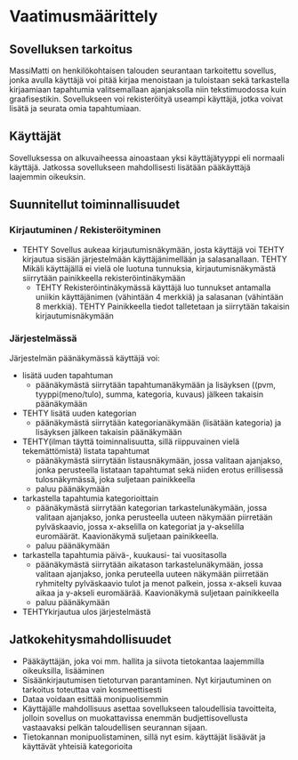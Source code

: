 # Vaatimusmäärittely 

## Sovelluksen tarkoitus

MassiMatti on henkilökohtaisen talouden seurantaan tarkoitettu sovellus, jonka avulla käyttäjä voi pitää kirjaa menoistaan ja tuloistaan sekä tarkastella kirjaamiaan tapahtumia valitsemallaan ajanjaksolla niin tekstimuodossa kuin graafisestikin. Sovellukseen voi rekisteröityä useampi käyttäjä, jotka voivat lisätä ja seurata omia tapahtumiaan.

## Käyttäjät

Sovelluksessa on alkuvaiheessa ainoastaan yksi käyttäjätyyppi eli normaali käyttäjä. Jatkossa sovellukseen mahdollisesti lisätään pääkäyttäjä laajemmin oikeuksin.

## Suunnitellut toiminnallisuudet

### Kirjautuminen / Rekisteröityminen

* TEHTY Sovellus aukeaa kirjautumisnäkymään, josta käyttäjä voi TEHTY kirjautua sisään järjestelmään käyttäjänimellään ja salasanallaan. TEHTY Mikäli käyttäjällä ei vielä ole luotuna tunnuksia, kirjautumisnäkymästä siirrytään painikkeella rekisteröintinäkymään 
  * TEHTY Rekisteröintinäkymässä käyttäjä luo tunnukset antamalla uniikin käyttäjänimen (vähintään 4 merkkiä) ja salasanan (vähintään 8 merkkiä). TEHTY Painikkeella tiedot talletetaan ja siirrytään takaisin kirjautumisnäkymään
  
### Järjestelmässä

Järjestelmän päänäkymässä käyttäjä voi:
  * lisätä uuden tapahtuman
    * päänäkymästä siirrytään tapahtumanäkymään ja lisäyksen ((pvm, tyyppi(meno/tulo), summa, kategoria, kuvaus) jälkeen takaisin           päänäkymään
  * TEHTY lisätä uuden kategorian
    * päänäkymästä siirrytään kategorianäkymään (lisätään kategoria) ja lisäyksen jälkeen takaisin päänäkymään
  * TEHTY(ilman täyttä toiminnalisuutta, sillä riippuvainen vielä tekemättömistä) listata tapahtumat
    * päänäkymästä siirrytään listausnäkymään, jossa valitaan ajanjakso, jonka perusteella listataan tapahtumat sekä niiden erotus erillisessä tulosnäkymässä, joka suljetaan painikkeella
    * paluu päänäkymään
  * tarkastella tapahtumia kategorioittain
    * päänäkymästä siirrytään kategorian tarkastelunäkymään, jossa valitaan ajanjakso, jonka perusteella uuteen näkymään piirretään pylväskaavio, jossa x-akselilla on kategoriat ja y-akselilla euromäärät. Kaavionäkymä suljetaan painikkeella.
    * paluu päänäkymään
 * tarkastella tapahtumia päivä-, kuukausi- tai vuositasolla
    * päänäkymästä siirrytään aikatason tarkastelunäkymään, jossa valitaan ajanjakso, jonka peruteella uuteen näkymään piirretään ryhmitelty pylväskaavio tulot ja menot palkein, jossa x-akseli kuvaa aikaa ja y-akseli euromäärää. Kaavionäkymä suljetaan painikkeella
    * paluu päänäkymään
 * TEHTYkirjautua ulos järjestelmästä
    
 ## Jatkokehitysmahdollisuudet
    
   * Pääkäyttäjän, joka voi mm. hallita ja siivota tietokantaa laajemmilla oikeuksilla, lisääminen
   * Sisäänkirjautumisen tietoturvan parantaminen. Nyt kirjautuminen on tarkoitus toteuttaa vain kosmeettisesti
   * Dataa voidaan esittää monipuolisemmin
   * Käyttäjälle mahdollisuus asettaa sovellukseen taloudellisia tavoitteita, jolloin sovellus on muokattavissa enemmän budjettisovellusta vastaavaksi pelkän taloudellisen seurannan sijaan.
   * Tietokannan monipuolistaminen, sillä nyt esim. käyttäjät lisäävät ja käyttävät yhteisiä kategorioita
